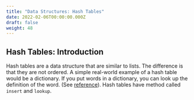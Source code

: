 ```yaml
---
title: "Data Structures: Hash Tables"
date: 2022-02-06T00:00:00.000Z
draft: false
weight: 48
---
```


## Hash Tables: Introduction

Hash tables are a data structure that are similar to lists. The difference is that they are not ordered. A simple real-world example of a hash table would be a dictionary. If you put words in a dictionary, you can look up the definition of the word. (See [reference](http://mathcenter.oxford.emory.edu/site/cs171/hashtables/)). Hash tables have method called `insert` and `lookup`.
